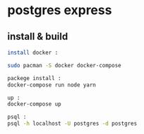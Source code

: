 # postgres express

## install & build

```sh
install docker :

sudo pacman -S docker docker-compose

packege install :
docker-compose run node yarn

up :
docker-compose up

psql :
psql -h localhost -U postgres -d postgres
```

